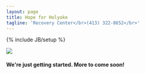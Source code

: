 ```yaml
---
layout: page
title: Hope for Holyoke
tagline: 'Recovery Center</br>(413) 322-8652</br>'
---
```

{% include JB/setup %}

<img class="fullwidth" src="{{ site.url }}/assets/images/h4h_building_front.jpg" />

#### We're just getting started. More to come soon!

<!--
<ul>
  {% for post in site.posts %}
    <li>
      <a href="{{ post.url }}">{{ post.title }}</a>
    </li>
  {% endfor %}
</ul>
-->